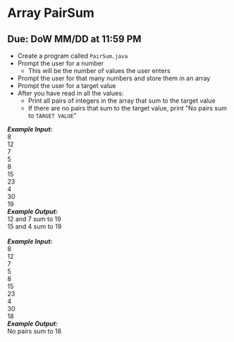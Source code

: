 # Array PairSum

## Due: DoW MM/DD at 11:59 PM

- Create a program called `PairSum.java`
- Prompt the user for a number
  - This will be the number of values the user enters
- Prompt the user for that many numbers and store them in an array
- Prompt the user for a target value
- After you have read in all the values:
  - Print all pairs of integers in the array that sum to the target value
  - If there are no pairs that sum to the target value, print "No pairs sum to `TARGET VALUE`"

***Example Input:***\
8\
12\
7\
5\
8\
15\
23\
4\
30\
19\
***Example Output:***\
12 and 7 sum to 19\
15 and 4 sum to 19\
\
***Example Input:***\
8\
12\
7\
5\
8\
15\
23\
4\
30\
18\
***Example Output:***\
No pairs sum to 18

